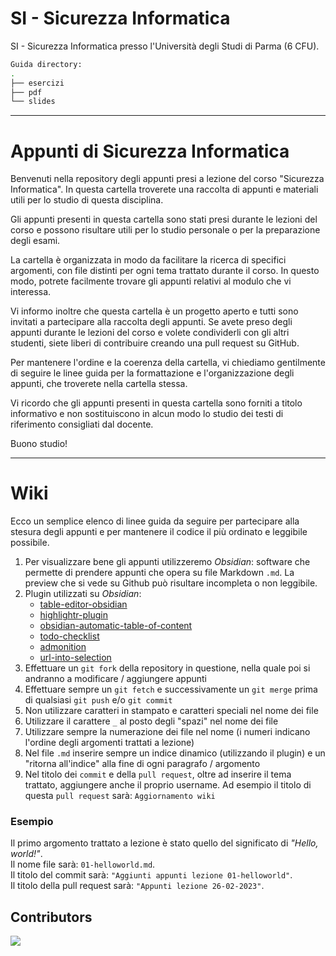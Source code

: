 # SI - Sicurezza Informatica

SI - Sicurezza Informatica presso l'Università degli Studi di Parma (6 CFU).

```bash
Guida directory:
.
├── esercizi
├── pdf
└── slides
```

---

# Appunti di Sicurezza Informatica

Benvenuti nella repository degli appunti presi a lezione del corso "Sicurezza Informatica". In questa cartella troverete una raccolta di appunti e materiali utili per lo studio di questa disciplina.

Gli appunti presenti in questa cartella sono stati presi durante le lezioni del corso e possono risultare utili per lo studio personale o per la preparazione degli esami.

La cartella è organizzata in modo da facilitare la ricerca di specifici argomenti, con file distinti per ogni tema trattato durante il corso. In questo modo, potrete facilmente trovare gli appunti relativi al modulo che vi interessa.

Vi informo inoltre che questa cartella è un progetto aperto e tutti sono invitati a partecipare alla raccolta degli appunti. Se avete preso degli appunti durante le lezioni del corso e volete condividerli con gli altri studenti, siete liberi di contribuire creando una pull request su GitHub.

Per mantenere l'ordine e la coerenza della cartella, vi chiediamo gentilmente di seguire le linee guida per la formattazione e l'organizzazione degli appunti, che troverete nella cartella stessa.

Vi ricordo che gli appunti presenti in questa cartella sono forniti a titolo informativo e non sostituiscono in alcun modo lo studio dei testi di riferimento consigliati dal docente.

Buono studio!

---

# Wiki

Ecco un semplice elenco di linee guida da seguire per partecipare alla stesura degli appunti e per mantenere il codice il più ordinato e leggibile possibile.

1. Per visualizzare bene gli appunti utilizzeremo _Obsidian_: software che permette di prendere appunti che opera su file Markdown `.md`. La preview che si vede su Github può risultare incompleta o non leggibile.
2. Plugin utilizzati su _Obsidian_:
    - [table-editor-obsidian](https://github.com/tgrosinger/advanced-tables-obsidian)
    - [highlightr-plugin](https://github.com/chetachiezikeuzor/Highlightr-Plugin)
    - [obsidian-automatic-table-of-content](https://github.com/johansatge/obsidian-automatic-table-of-contents)
    - [todo-checklist](https://github.com/delashum/obsidian-checklist-plugin)
    - [admonition](https://github.com/valentine195/obsidian-admonition)
    - [url-into-selection](https://github.com/denolehov/obsidian-url-into-selection)
3. Effettuare un `git fork` della repository in questione, nella quale poi si andranno a modificare / aggiungere appunti
4. Effettuare sempre un `git fetch` e successivamente un `git merge` prima di qualsiasi `git push` e/o `git commit`
5. Non utilizzare caratteri in stampato e caratteri speciali nel nome dei file
6. Utilizzare il carattere `_` al posto degli "spazi" nel nome dei file
7. Utilizzare sempre la numerazione dei file nel nome (i numeri indicano l'ordine degli argomenti trattati a lezione)
8. Nel file `.md` inserire sempre un indice dinamico (utilizzando il plugin) e un "ritorna all'indice" alla fine di ogni paragrafo / argomento
9. Nel titolo dei `commit` e della `pull request`, oltre ad inserire il tema trattato, aggiungere anche il proprio username. Ad esempio il titolo di questa `pull request` sarà: `Aggiornamento wiki`

### Esempio

Il primo argomento trattato a lezione è stato quello del significato di _"Hello, world!"_.  
Il nome file sarà: `01-helloworld.md`.  
Il titolo del commit sarà: `"Aggiunti appunti lezione 01-helloworld"`.  
Il titolo della pull request sarà: `"Appunti lezione 26-02-2023"`.

## Contributors

<a href="https://github.com/unipr-org/SI/graphs/contributors">
  <img src="https://contrib.rocks/image?repo=unipr-org/SI" />
</a>
